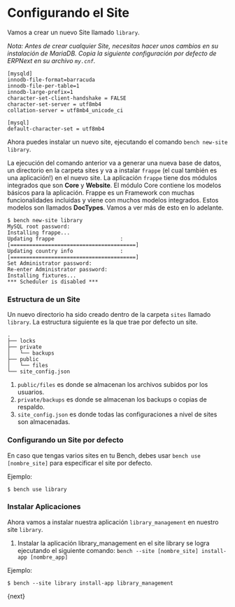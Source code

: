 <!-- add-breadcrumbs -->
# Configurando el Site

Vamos a crear un nuevo Site llamado `library`.

*Nota: Antes de crear cualquier Site, necesitas hacer unos cambios en su instalación de MariaDB.*
*Copia la siguiente configuración por defecto de ERPNext en su archivo `my.cnf`.*

    [mysqld]
    innodb-file-format=barracuda
    innodb-file-per-table=1
    innodb-large-prefix=1
    character-set-client-handshake = FALSE
    character-set-server = utf8mb4
    collation-server = utf8mb4_unicode_ci

    [mysql]
    default-character-set = utf8mb4

Ahora puedes instalar un nuevo site, ejecutando el comando `bench new-site library`.

La ejecución del comando anterior va a generar una nueva base de datos, un directorio en la carpeta sites y va a instalar `frappe` (el cual también es una aplicación!) en el nuevo site.
 La aplicación `frappe` tiene dos módulos integrados que son **Core** y **Website**. El módulo Core contiene los modelos básicos para la aplicación. Frappe es un Framework con muchas funcionalidades incluidas y viene con muchos modelos integrados. Estos modelos son llamados **DocTypes**. Vamos a ver más de esto en lo adelante.

	$ bench new-site library
	MySQL root password:
	Installing frappe...
	Updating frappe                     : [========================================]
	Updating country info               : [========================================]
	Set Administrator password:
	Re-enter Administrator password:
	Installing fixtures...
	*** Scheduler is disabled ***

### Estructura de un Site

Un nuevo directorio ha sido creado dentro de la carpeta `sites` llamado `library`. La estructura siguiente es la que trae por defecto un site.

	.
	├── locks
	├── private
	│   └── backups
	├── public
	│   └── files
	└── site_config.json

1. `public/files` es donde se almacenan los archivos subidos por los usuarios.
1. `private/backups` es donde se almacenan los backups o copias de respaldo.
1. `site_config.json` es donde todas las configuraciones a nivel de sites son almacenadas.

### Configurando un Site por defecto

En caso que tengas varios sites en tu Bench, debes usar `bench use [nombre_site]` para especificar el site por defecto.

Ejemplo:

	$ bench use library

### Instalar Aplicaciones

Ahora vamos a instalar nuestra aplicación `library_management` en nuestro site `library`.

1. Instalar la aplicación library_management en el site library se logra ejecutando el siguiente comando: `bench --site [nombre_site] install-app [nombre_app]`

Ejemplo:

	$ bench --site library install-app library_management

{next}
